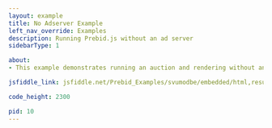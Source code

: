 ```yaml
---
layout: example
title: No Adserver Example
left_nav_override: Examples
description: Running Prebid.js without an ad server
sidebarType: 1

about:
- This example demonstrates running an auction and rendering without an ad server.

jsfiddle_link: jsfiddle.net/Prebid_Examples/svumodbe/embedded/html,result

code_height: 2300

pid: 10
---
```

